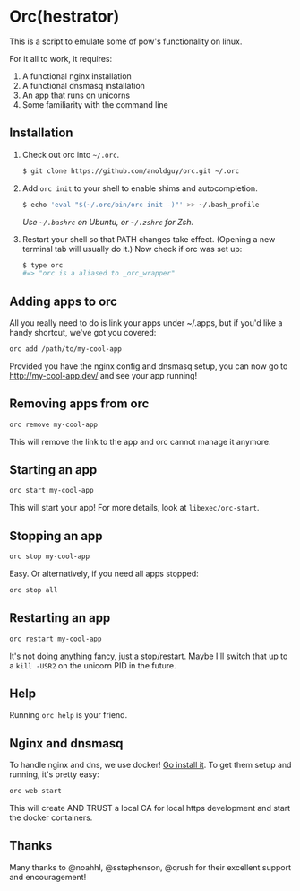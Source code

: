 # Orc(hestrator)

This is a script to emulate some of pow's functionality on linux.

For it all to work, it requires:

1. A functional nginx installation
2. A functional dnsmasq installation
3. An app that runs on unicorns
4. Some familiarity with the command line

## Installation

1. Check out orc into `~/.orc`.

    ~~~ sh
    $ git clone https://github.com/anoldguy/orc.git ~/.orc
    ~~~

2. Add `orc init` to your shell to enable shims and autocompletion.

    ~~~ sh
    $ echo 'eval "$(~/.orc/bin/orc init -)"' >> ~/.bash_profile
    ~~~

    _Use `~/.bashrc` on Ubuntu, or `~/.zshrc` for Zsh._

3. Restart your shell so that PATH changes take effect. (Opening a new
   terminal tab will usually do it.) Now check if orc was set up:

    ~~~ sh
    $ type orc
    #=> "orc is a aliased to _orc_wrapper"
    ~~~

## Adding apps to orc

All you really need to do is link your apps under ~/.apps, but if you'd
like a handy shortcut, we've got you covered:

~~~ sh
orc add /path/to/my-cool-app
~~~

Provided you have the nginx config and dnsmasq setup, you can now go to
http://my-cool-app.dev/ and see your app running!

## Removing apps from orc

~~~ sh
orc remove my-cool-app
~~~
This will remove the link to the app and orc cannot manage it anymore.

## Starting an app

~~~ sh
orc start my-cool-app
~~~
This will start your app!  For more details, look at `libexec/orc-start`.

## Stopping an app
~~~ sh
orc stop my-cool-app
~~~

Easy.  Or alternatively, if you need all apps stopped:
~~~ sh
orc stop all
~~~

## Restarting an app
~~~ sh
orc restart my-cool-app
~~~

It's not doing anything fancy, just a stop/restart. Maybe I'll switch that
up to a `kill -USR2` on the unicorn PID in the future.

## Help
Running `orc help` is your friend.

## Nginx and dnsmasq

To handle nginx and dns, we use docker!  [Go install it](https://www.docker.com/products/overview#/install_the_platform).  To get them setup and running, it's pretty easy:
~~~ sh
orc web start
~~~
This will create AND TRUST a local CA for local https development and start the
docker containers.

## Thanks
Many thanks to @noahhl, @sstephenson, @qrush for their excellent support
and encouragement!
